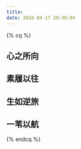 ```yaml
---
title: 
date: 2018-04-17 20:30:04  
---
```


 {% cq %}
## 心之所向  
## 素履以往   
## 生如逆旅  
##  一苇以航
{% endcq %}



